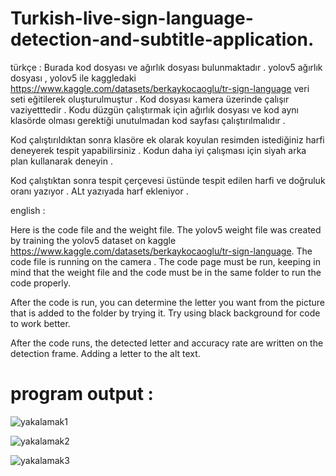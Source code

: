 # Turkish-live-sign-language-detection-and-subtitle-application.
türkçe : 
Burada kod dosyası ve ağırlık dosyası bulunmaktadır .
yolov5 ağırlık dosyası , yolov5 ile kaggledaki https://www.kaggle.com/datasets/berkaykocaoglu/tr-sign-language veri seti eğitilerek oluşturulmuştur .
Kod dosyası kamera üzerinde çalışır vaziyetttedir .
Kodu düzgün çalıştırmak için ağırlık dosyası ve kod aynı klasörde olması gerektiği unutulmadan kod sayfası çalıştırılmalıdır .

Kod çalıştırıldıktan sonra klasöre ek olarak koyulan resimden istediğiniz harfi deneyerek tespit yapabilirsiniz .
Kodun daha iyi çalışması için siyah arka plan kullanarak deneyin .

Kod çalıştıktan sonra tespit çerçevesi üstünde tespit edilen harfi ve doğruluk oranı yazıyor .
ALt yazıyada harf ekleniyor .

english :

Here is the code file and the weight file.
The yolov5 weight file was created by training the yolov5 dataset on kaggle https://www.kaggle.com/datasets/berkaykocaoglu/tr-sign-language.
The code file is running on the camera .
The code page must be run, keeping in mind that the weight file and the code must be in the same folder to run the code properly.

After the code is run, you can determine the letter you want from the picture that is added to the folder by trying it.
Try using black background for code to work better.

After the code runs, the detected letter and accuracy rate are written on the detection frame.
Adding a letter to the alt text.

# program output :


![yakalamak1](https://github.com/ilyasdemir-demirilyas/Turkish-live-sign-language-detection-and-subtitle-application./assets/80126067/3343cec5-85b5-4d9d-a25c-3f036078df77)

![yakalamak2](https://github.com/ilyasdemir-demirilyas/Turkish-live-sign-language-detection-and-subtitle-application./assets/80126067/953a9f4f-5dba-435f-b6ab-f56d590ebabe)

![yakalamak3](https://github.com/ilyasdemir-demirilyas/Turkish-live-sign-language-detection-and-subtitle-application./assets/80126067/89ecdb87-dc6d-4d36-b1e2-b7c8c28130e3)

